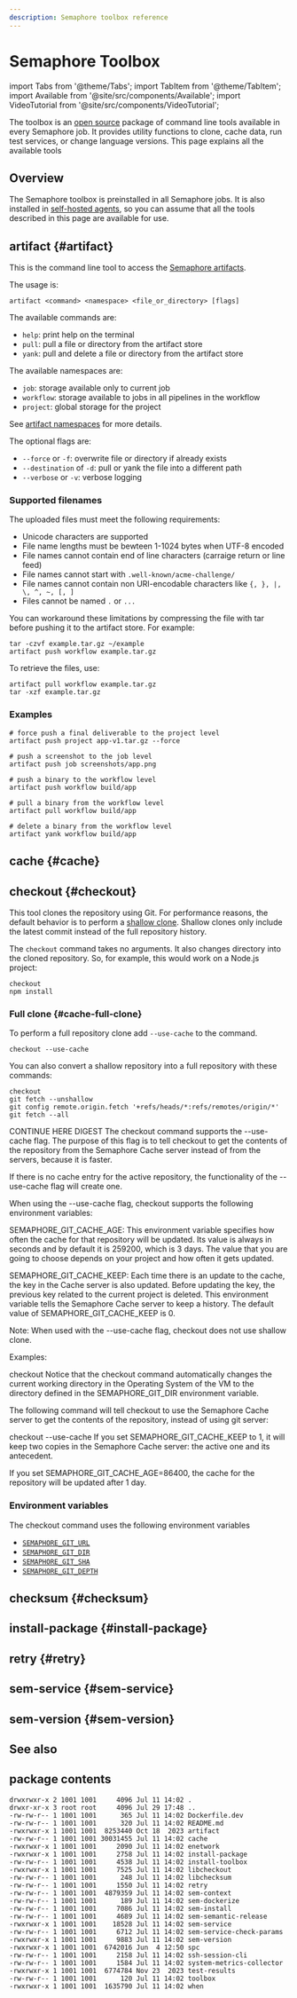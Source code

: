 ```yaml
---
description: Semaphore toolbox reference
---
```


# Semaphore Toolbox

import Tabs from '@theme/Tabs';
import TabItem from '@theme/TabItem';
import Available from '@site/src/components/Available';
import VideoTutorial from '@site/src/components/VideoTutorial';

The toolbox is an [open source](https://github.com/semaphoreci/toolbox) package of command line tools available in every Semaphore job. It provides utility functions to clone, cache data, run test services, or change language versions. This page explains all the available tools

## Overview

The Semaphore toolbox is preinstalled in all Semaphore jobs. It is also installed in [self-hosted agents](../using-semaphore/self-hosted), so you can assume that all the tools described in this page are available for use.

## artifact {#artifact}

This is the command line tool to access the [Semaphore artifacts](../using-semaphore/artifacts).

The usage is:

```shell
artifact <command> <namespace> <file_or_directory> [flags]
```

The available commands are:

- `help`: print help on the terminal
- `pull`: pull a file or directory from the artifact store
- `yank`: pull and delete a file or directory from the artifact store

The available namespaces are:

- `job`: storage available only to current job
- `workflow`: storage available to jobs in all pipelines in the workflow
- `project`: global storage for the project

See [artifact namespaces](../using-semaphore/artifacts#namespaces) for more details.

The optional flags are:
- `--force` or `-f`: overwrite file or directory if already exists
- `--destination` of `-d`: pull or yank the file into a different path
- `--verbose` or `-v`: verbose logging

### Supported filenames

The uploaded files must meet the following requirements:

- Unicode characters are supported
- File name lengths must be bewteen 1-1024 bytes when UTF-8 encoded
- File names cannot contain end of line characters (carraige return or line feed)
- File names cannot start with `.well-known/acme-challenge/`
- File names cannot contain non URI-encodable characters like `{, }, |, \, ^, ~, [, ]`
- Files cannot be named `.` or `...`

You can workaround these limitations by compressing the file with tar before pushing it to the artifact store. For example: 

```shell title="Creating a tarball before storing the artifact"
tar -czvf example.tar.gz ~/example
artifact push workflow example.tar.gz
```

To retrieve the files, use:

```shell title="Retrieving the tarball"
artifact pull workflow example.tar.gz
tar -xzf example.tar.gz
```

### Examples

```shell title="Artifact usage examples"
# force push a final deliverable to the project level
artifact push project app-v1.tar.gz --force

# push a screenshot to the job level
artifact push job screenshots/app.png

# push a binary to the workflow level 
artifact push workflow build/app

# pull a binary from the workflow level 
artifact pull workflow build/app

# delete a binary from the workflow level 
artifact yank workflow build/app
```

## cache {#cache}

## checkout {#checkout}

This tool clones the repository using Git. For performance reasons, the default behavior is to perform a [shallow clone](https://git-scm.com/docs/shallow). Shallow clones only include the latest commit instead of the full repository history.

The `checkout` command takes no arguments. It also changes directory into the cloned repository. So, for example, this would work on a Node.js project:

```shell title="No need to cd into the cloned repository"
checkout
npm install
```

### Full clone {#cache-full-clone}

To perform a full repository clone add `--use-cache` to the command.

```shell
checkout --use-cache
```

You can also convert a shallow repository into a full repository with these commands:

```shell
checkout
git fetch --unshallow
git config remote.origin.fetch '+refs/heads/*:refs/remotes/origin/*'
git fetch --all
```

CONTINUE HERE DIGEST
The checkout command supports the --use-cache flag. The purpose of this flag is to tell checkout to get the contents of the repository from the Semaphore Cache server instead of from the servers, because it is faster.

If there is no cache entry for the active repository, the functionality of the --use-cache flag will create one.

When using the --use-cache flag, checkout supports the following environment variables:

SEMAPHORE_GIT_CACHE_AGE: This environment variable specifies how often the cache for that repository will be updated. Its value is always in seconds and by default it is 259200, which is 3 days. The value that you are going to choose depends on your project and how often it gets updated.

SEMAPHORE_GIT_CACHE_KEEP: Each time there is an update to the cache, the key in the Cache server is also updated. Before updating the key, the previous key related to the current project is deleted. This environment variable tells the Semaphore Cache server to keep a history. The default value of SEMAPHORE_GIT_CACHE_KEEP is 0.

Note: When used with the --use-cache flag, checkout does not use shallow clone.

Examples:


checkout
Notice that the checkout command automatically changes the current working directory in the Operating System of the VM to the directory defined in the SEMAPHORE_GIT_DIR environment variable.

The following command will tell checkout to use the Semaphore Cache server to get the contents of the repository, instead of using git server:


checkout --use-cache
If you set SEMAPHORE_GIT_CACHE_KEEP to 1, it will keep two copies in the Semaphore Cache server: the active one and its antecedent.

If you set SEMAPHORE_GIT_CACHE_AGE=86400, the cache for the repository will be updated after 1 day.

### Environment variables

The checkout command uses the following environment variables

- [`SEMAPHORE_GIT_URL`](./env-vars#git-url)
- [`SEMAPHORE_GIT_DIR`](./env-vars#git-dir)
- [`SEMAPHORE_GIT_SHA`](./env-vars#git-sha)
- [`SEMAPHORE_GIT_DEPTH`](./env-vars#git-depth)

## checksum {#checksum}

## install-package {#install-package}


## retry {#retry}



## sem-service {#sem-service}

## sem-version {#sem-version}

## See also

## package contents

```shell
drwxrwxr-x 2 1001 1001     4096 Jul 11 14:02 .
drwxr-xr-x 3 root root     4096 Jul 29 17:48 ..
-rw-rw-r-- 1 1001 1001      365 Jul 11 14:02 Dockerfile.dev
-rw-rw-r-- 1 1001 1001      320 Jul 11 14:02 README.md
-rwxrwxr-x 1 1001 1001  8253440 Oct 18  2023 artifact
-rw-rw-r-- 1 1001 1001 30031455 Jul 11 14:02 cache
-rwxrwxr-x 1 1001 1001     2090 Jul 11 14:02 enetwork
-rwxrwxr-x 1 1001 1001     2758 Jul 11 14:02 install-package
-rw-rw-r-- 1 1001 1001     4538 Jul 11 14:02 install-toolbox
-rwxrwxr-x 1 1001 1001     7525 Jul 11 14:02 libcheckout
-rw-rw-r-- 1 1001 1001      248 Jul 11 14:02 libchecksum
-rw-rw-r-- 1 1001 1001     1550 Jul 11 14:02 retry
-rw-rw-r-- 1 1001 1001  4879359 Jul 11 14:02 sem-context
-rw-rw-r-- 1 1001 1001      189 Jul 11 14:02 sem-dockerize
-rw-rw-r-- 1 1001 1001     7086 Jul 11 14:02 sem-install
-rw-rw-r-- 1 1001 1001     4689 Jul 11 14:02 sem-semantic-release
-rwxrwxr-x 1 1001 1001    18528 Jul 11 14:02 sem-service
-rw-rw-r-- 1 1001 1001     6712 Jul 11 14:02 sem-service-check-params
-rwxrwxr-x 1 1001 1001     9883 Jul 11 14:02 sem-version
-rwxrwxr-x 1 1001 1001  6742016 Jun  4 12:50 spc
-rw-rw-r-- 1 1001 1001     2158 Jul 11 14:02 ssh-session-cli
-rw-rw-r-- 1 1001 1001     1584 Jul 11 14:02 system-metrics-collector
-rwxrwxr-x 1 1001 1001  6774784 Nov 23  2023 test-results
-rw-rw-r-- 1 1001 1001      120 Jul 11 14:02 toolbox
-rwxrwxr-x 1 1001 1001  1635790 Jul 11 14:02 when
```